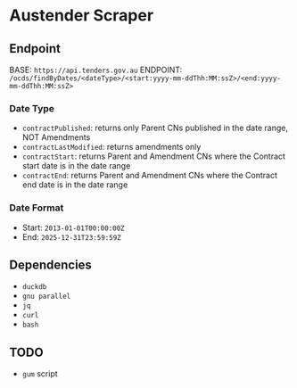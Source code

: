 # Austender Scraper

## Endpoint

BASE: `https://api.tenders.gov.au`
ENDPOINT: `/ocds/findByDates/<dateType>/<start:yyyy-mm-ddThh:MM:ssZ>/<end:yyyy-mm-ddThh:MM:ssZ>`

### Date Type

- `contractPublished`: returns only Parent CNs published in the date range, NOT Amendments
- `contractLastModified`: returns amendments only
- `contractStart`: returns Parent and Amendment CNs where the Contract start date is in the date range
- `contractEnd`: returns Parent and Amendment CNs where the Contract end date is in the date range

### Date Format

- Start: `2013-01-01T00:00:00Z`
- End: `2025-12-31T23:59:59Z`

## Dependencies

- `duckdb`
- `gnu parallel`
- `jq`
- `curl`
- `bash`

## TODO

- `gum` script
